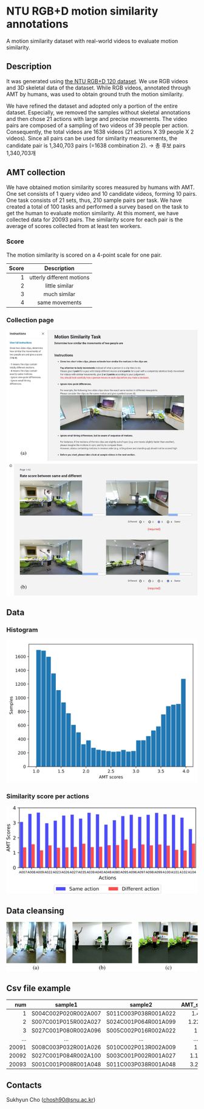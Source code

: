 # NTU RGB+D motion similarity annotations
A motion similarity dataset with real-world videos to evaluate motion similarity.

## Description
It was generated using [the NTU RGB+D 120 dataset](http://rose1.ntu.edu.sg/datasets/actionrecognition.asp).
We use RGB videos and 3D skeletal data of the dataset.
While RGB videos, annotated through AMT by humans, was used to obtain ground truth the motion similarity.

We have refined the dataset and adopted only a portion of the entire dataset.
Especially, we removed the samples without skeletal annotations and then chose 21 actions with large and precise movements.
The video pairs are composed of a sampling of two videos of 39 people per action.
Consequently, the total videos are 1638 videos (21 actions X 39 people X 2 videos). 
Since all pairs can be used for similarity measurements, the candidate pair is 1,340,703 pairs (=1638 combination 2). -> 총 후보 pairs 1,340,703개



## AMT collection
We have obtained motion similarity scores measured by humans with AMT.
One set consists of 1 query video and 10 candidate videos, forming 10 pairs.
One task consists of 21 sets, thus, 210 sample pairs per task.
We have created a total of 100 tasks and performed a survey based on the task to get the human to evaluate motion similarity.
At this moment, we have collected data for 20093 pairs. 
The similarity score for each pair is the average of scores collected from at least ten workers.

### Score
The motion similarity is scored on a 4-point scale for one pair.

|Score  |Description                |
|------:|:-------------------------:|
|1      |utterly different motions  |
|2      |little similar             |
|3      |much similar               |
|4      |same movements             |

### Collection page
<p align="center">
  <img src="./figures/fig_instruction.jpg">
</p>


## Data

### Histogram
<p align="center", width=10>
  <img src="./figures/fig_histogram.jpg">
</p>

### Similarity score per actions
<p align="center">
  <img src="./figures/fig_annotation_actions.jpg">
</p>

## Data cleansing
<p align="center">
  <img src="./figures/fig_cleansing.jpg">
</p>

## Csv file example
|num	|sample1			    |sample2			    |AMT_score  |
|------:|:---------------------:|:---------------------:|:-------------:|
|1	    |S004C002P020R002A007	|S011C003P038R001A022	|1.4            |
|2	    |S007C001P015R002A027	|S024C001P064R001A099	|1.222          |
|3	    |S027C001P080R002A096	|S005C002P016R002A022	|1              |
|…	    |…				        |…				        |…              |
|20091	|S008C003P032R001A026	|S010C002P013R002A009	|1              |
|20092	|S027C001P084R002A100	|S003C001P002R001A027	|1.18           |
|20093	|S001C001P008R001A048	|S011C003P038R001A048	|3.27           |

## Contacts
Sukhyun Cho (chosh90@snu.ac.kr)